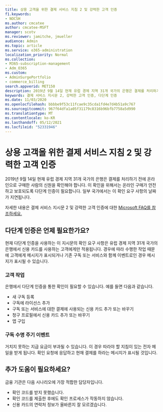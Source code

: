 ```yaml
---
title: 상용 고객을 위한 결제 서비스 지침 2 및 강력한 고객 인증
f1.keywords:
- NOCSH
ms.author: cmcatee
author: cmcatee-MSFT
manager: scotv
ms.reviewer: jamitche, jmueller
audience: Admin
ms.topic: article
ms.service: o365-administration
localization_priority: Normal
ms.collection:
- M365-subscription-management
- Adm_O365
ms.custom:
- AdminSurgePortfolio
- commerce_billing
search.appverid: MET150
description: 2019년 9월 14일 현재 유럽 경제 지역 31개 국가의 은행은 결제를 처리하기 전에 온라인으로 구매한 사람의 신원을 확인해야 합니다."
keywords: 결제 서비스 지시문 2, 강력한 고객 인증, 다단계 인증
ms.date: 11/03/2020
ms.openlocfilehash: bbbbe9f53c11fcae9c35cda1fd4e7d4b51a9c767
ms.sourcegitcommit: 967f64dfa1a05f31179c8316b96bfb7758a5d990
ms.translationtype: MT
ms.contentlocale: ko-KR
ms.lasthandoff: 05/12/2021
ms.locfileid: "52331946"
---
```

# <a name="payment-services-directive-2-and-strong-customer-authentication-for-commercial-customers"></a>상용 고객을 위한 결제 서비스 지침 2 및 강력한 고객 인증

2019년 9월 14일 현재 유럽 경제 지역 31개 국가의 은행은 결제를 처리하기 전에 온라인으로 구매한 사람의 신원을 확인해야 합니다. 이 확인을 위해서는 온라인 구매가 안전하고 보호되도록 다단계 인증이 필요합니다. 일부 국가에서는 이 확인 요구 사항의 날짜가 지연됩니다.

자세한 내용은 결제 서비스 지시문 2 및 강력한 고객 인증에 대한 [Microsoft FAQ를 참조하세요.](https://support.microsoft.com/help/4517854/microsoft-account-open-banking-customer-authentication)

## <a name="when-is-multi-factor-authentication-required"></a>다단계 인증은 언제 필요한가요?

현재 다단계 인증을 사용하는 이 지시문의 확인 요구 사항은 유럽 경제 지역 31개 국가의 은행에서 신용 카드를 사용하는 고객에게만 적용됩니다. 경우에 따라 수행한 작업 때문에 고객에게 메시지가 표시되거나 기존 구독 또는 서비스와 함께 이벤트로인 경우 메시지가 표시될 수 있습니다.

### <a name="customer-actions"></a>고객 작업

은행에서 다단계 인증을 통한 확인이 필요할 수 있습니다. 예를 들면 다음과 같습니다.

- 새 구독 등록
- 구독에 라이선스 추가
- 구독 또는 서비스에 대한 결제에 사용되는 신용 카드 추가 또는 바꾸기
- 청구 프로필에서 신용 카드 추가 또는 바꾸기
- 앱 구입

### <a name="subscription-lifecycle-events"></a>구독 수명 주기 이벤트

거치지 못하는 지급 요금이 부과될 수 있습니다. 이 경우 따라야 할 지침이 있는 전자 메일을 받게 됩니다. 확인 요청에 응답하고 현재 결제를 하라는 메시지가 표시될 것입니다.

## <a name="need-more-help"></a>추가 도움이 필요하세요?

금융 기관은 다음 시나리오에 가장 적합한 담당자입니다.

- 확인 코드를 받지 못했습니다.  
- 확인 코드를 제출한 후에도 확인 프로세스가 작동하지 않습니다.
- 신용 카드의 연락처 정보가 올바른지 잘 모르겠습니다.

